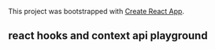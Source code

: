 This project was bootstrapped with [Create React App](https://github.com/facebook/create-react-app).

## react hooks and context api playground
